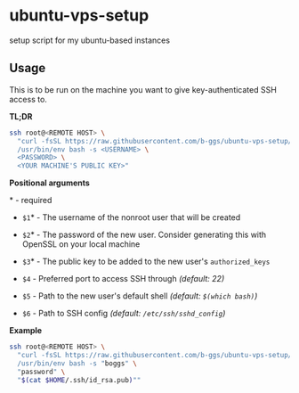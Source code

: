 # ubuntu-vps-setup

setup script for my ubuntu-based instances

## Usage

This is to be run on the machine you want to give key-authenticated SSH access to.

**TL;DR**

```bash
ssh root@<REMOTE HOST> \
  "curl -fsSL https://raw.githubusercontent.com/b-ggs/ubuntu-vps-setup/master/setup | \
  /usr/bin/env bash -s <USERNAME> \
  <PASSWORD> \
  <YOUR MACHINE'S PUBLIC KEY>"
```

**Positional arguments**

\* - required

* `$1`* - The username of the nonroot user that will be created

* `$2`* - The password of the new user. Consider generating this with OpenSSL on your local machine

* `$3`* - The public key to be added to the new user's `authorized_keys`

* `$4` - Preferred port to access SSH through *(default: 22)*

* `$5` - Path to the new user's default shell *(default: `$(which bash)`)*

* `$6` - Path to SSH config *(default: `/etc/ssh/sshd_config`)*

**Example**

```bash
ssh root@<REMOTE HOST> \
  "curl -fsSL https://raw.githubusercontent.com/b-ggs/ubuntu-vps-setup/master/setup | \
  /usr/bin/env bash -s "boggs" \
  "password" \
  "$(cat $HOME/.ssh/id_rsa.pub)""
```
